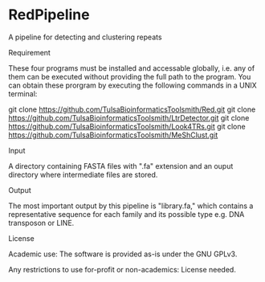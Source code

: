 # RedPipeline
A pipeline for detecting and clustering repeats

Requirement

These four programs must be installed and accessable globally, i.e. any of them can be executed without providing the full path to the program. You can obtain these prorgram by executing the following commands in a UNIX terminal:

git clone https://github.com/TulsaBioinformaticsToolsmith/Red.git
git clone https://github.com/TulsaBioinformaticsToolsmith/LtrDetector.git
git clone https://github.com/TulsaBioinformaticsToolsmith/Look4TRs.git
git clone https://github.com/TulsaBioinformaticsToolsmith/MeShClust.git

Input

A directory containing FASTA files with ".fa" extension and an ouput directory where intermediate files are stored. 

Output

The most important output by this pipeline is "library.fa," which contains a representative sequence for each family and its possible type e.g. DNA transposon or LINE.

License

Academic use: The software is provided as-is under the GNU GPLv3.

Any restrictions to use for-profit or non-academics: License needed.
